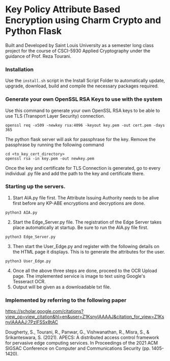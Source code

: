 # Key Policy Attribute Based Encryption using Charm Crypto and Python Flask
Built and Developed by Saint Louis University as a semester long class project for the course of CSCI-5930 Applied Cryptography under the guidance of Prof. Reza Tourani.

### Installation
Use the ```install.sh``` script in the Install Script Folder to automatically update, upgrade, download, build and compile the necessary packages required.

### Generate your own OpenSSL RSA Keys to use with the system
Use this command to generate your own OpenSSL RSA keys to be able to use TLS (Transport Layer Security) connection.
```
openssl req -x509 -newkey rsa:4096 -keyout key.pem -out cert.pem -days 365
```
The python flask server will ask for passphrase for the key. Remove the passphrase by running the following command
```
cd <to_key_cert_directory>
openssl rsa -in key.pem -out newkey.pem
```
Once the key and certificate for TLS Connection is generated, go to every individual .py file and add the path to the key and certificate there.

### Starting up the servers.
1. Start AIA.py file first. The Attribute Issuing Authority needs to be alive first before any KP-ABE encryptions and decryptions are done.
```
python3 AIA.py
```
2. Start the Edge_Server.py file. The registration of the Edge Server takes place automatically at startup. Be sure to run the AIA.py file first.
```
python3 Edge_Server.py
```
3. Then start the User_Edge.py and register with the following details on the HTML page it displays. This is to generate the attributes for the user.
```
python3 User_Edge.py
```
4. Once all the above three steps are done, proceed to the OCR Upload page. The implemented service is image to text using Google's Tesseract OCR.
5. Output will be given as a downloadable txt file.

### Implemented by referring to the following paper
https://scholar.google.com/citations?view_op=view_citation&hl=en&user=Z1KsnyIAAAAJ&citation_for_view=Z1KsnyIAAAAJ:7PzlFSSx8tAC

Dougherty, S., Tourani, R., Panwar, G., Vishwanathan, R., Misra, S., & Srikanteswara, S. (2021). APECS: A distributed access control framework for pervasive edge computing services. In Proceedings of the 2021 ACM SIGSAC Conference on Computer and Communications Security (pp. 1405-1420).
